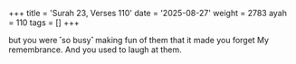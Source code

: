 +++
title = 'Surah 23, Verses 110'
date = '2025-08-27'
weight = 2783
ayah = 110
tags = []
+++

but you were ˹so busy˺ making fun of them that it made you forget My remembrance. And you used to laugh at them.